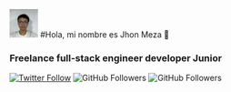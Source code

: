<img src="/Foto.jpg" alt="Texto alternativo" width="50" height="50"> #Hola, mi nombre es Jhon Meza 👋

### Freelance full-stack engineer developer Junior


[![Twitter Follow](https://img.shields.io/twitter/follow/JhonMG07?style=social)](https://twitter.com/JhonMeza07)
![GitHub Followers](https://img.shields.io/github/followers/JhonMG07?style=social)
![GitHub Followers](https://img.shields.io/github/stars/JhonMG07?style=social)

<!--
**JhonMG07/JhonMG07** is a ✨ _special_ ✨ repository because its `README.md` (this file) appears on your GitHub profile.

Here are some ideas to get you started:

- 🔭 I’m currently working on ...
- 🌱 I’m currently learning ...
- 👯 I’m looking to collaborate on ...
- 🤔 I’m looking for help with ...
- 💬 Ask me about ...
- 📫 How to reach me: ...
- 😄 Pronouns: ...
- ⚡ Fun fact: ...
-->
